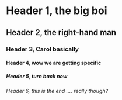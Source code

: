 # Header 1, the big boi
## Header 2, the right-hand man
### Header 3, Carol basically
#### Header 4, wow we are getting specific
##### Header 5, turn back now
###### Header 6, this is the end .... really though?

